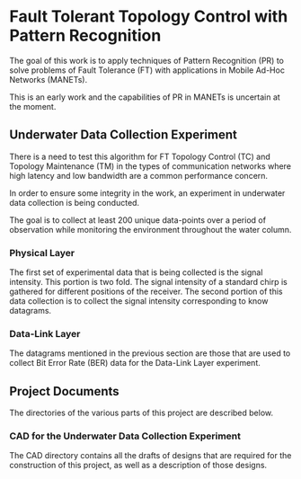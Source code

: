 # Fault Tolerant Topology Control with Pattern Recognition

The goal of this work is to apply techniques of Pattern Recognition (PR) to
solve problems of Fault Tolerance (FT) with applications in  Mobile Ad-Hoc
Networks (MANETs).

This is an early work and the capabilities of PR in MANETs is uncertain at the
moment.

## Underwater Data Collection Experiment

There is a need to test this algorithm for FT Topology Control (TC) and
Topology Maintenance (TM) in the types of communication networks where high
latency and low bandwidth are a common performance concern.

In order to ensure some integrity in the work, an experiment in underwater data
collection is being conducted.

The goal is to collect at least 200 unique data-points over a period of
observation while monitoring the environment throughout the water column.

### Physical Layer
The first set of experimental data that is being collected is the signal
intensity.  This portion is two fold. The signal intensity of a standard chirp
is gathered for different positions of the receiver. The second portion of this
data collection is to collect the signal intensity corresponding to know
datagrams.

### Data-Link Layer
The datagrams mentioned in the previous section are those that are used to
collect Bit Error Rate (BER) data for the Data-Link Layer experiment.




## Project Documents
The directories of the various parts of this project are described below.

### CAD for the Underwater Data Collection Experiment
The CAD directory contains all the drafts of designs that are required for the
construction of this project, as well as a description of those designs.
